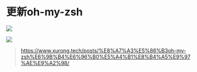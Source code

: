# 更新oh-my-zsh

![](https://tjj006-1302037511.cos.ap-shanghai.myqcloud.com/2022/09/11/16628856945768.jpg)


![](https://tjj006-1302037511.cos.ap-shanghai.myqcloud.com/2022/09/11/16628856567672.jpg)

> https://www.xurong.tech/posts/%E8%A7%A3%E5%86%B3oh-my-zsh%E6%9B%B4%E6%96%B0%E5%A4%B1%E8%B4%A5%E9%97%AE%E9%A2%98/

